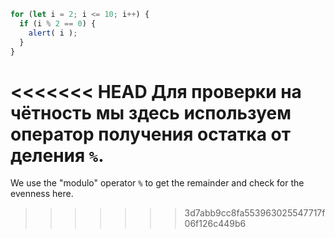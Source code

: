 

```js run demo
for (let i = 2; i <= 10; i++) {
  if (i % 2 == 0) {
    alert( i );
  }
}
```

<<<<<<< HEAD
Для проверки на чётность мы здесь используем оператор получения остатка от деления `%`.
=======
We use the "modulo" operator `%` to get the remainder and check for the evenness here.
>>>>>>> 3d7abb9cc8fa553963025547717f06f126c449b6
